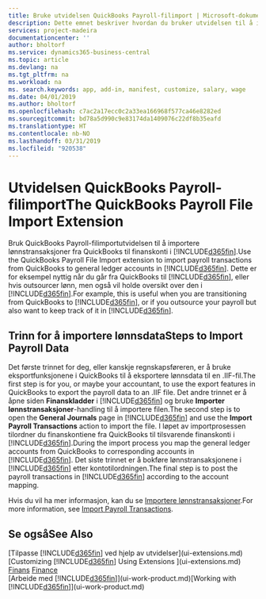 ```yaml
---
title: Bruke utvidelsen QuickBooks Payroll-filimport | Microsoft-dokumentasjon
description: Dette emnet beskriver hvordan du bruker utvidelsen til å importere lønn og lønnstransaksjoner fra QuickBooks.
services: project-madeira
documentationcenter: ''
author: bholtorf
ms.service: dynamics365-business-central
ms.topic: article
ms.devlang: na
ms.tgt_pltfrm: na
ms.workload: na
ms. search.keywords: app, add-in, manifest, customize, salary, wage
ms.date: 04/01/2019
ms.author: bholtorf
ms.openlocfilehash: c7ac2a17ecc0c2a33ea166968f577ca46e8282ed
ms.sourcegitcommit: bd78a5d990c9e83174da1409076c22df8b35eafd
ms.translationtype: HT
ms.contentlocale: nb-NO
ms.lasthandoff: 03/31/2019
ms.locfileid: "920538"
---
```

# <a name="the-quickbooks-payroll-file-import-extension"></a><span data-ttu-id="5d896-103">Utvidelsen QuickBooks Payroll-filimport</span><span class="sxs-lookup"><span data-stu-id="5d896-103">The QuickBooks Payroll File Import Extension</span></span>
<span data-ttu-id="5d896-104">Bruk QuickBooks Payroll-filimportutvidelsen til å importere lønnstransaksjoner fra QuickBooks til finanskonti i [!INCLUDE[d365fin](includes/d365fin_md.md)].</span><span class="sxs-lookup"><span data-stu-id="5d896-104">Use the QuickBooks Payroll File Import extension to import payroll transactions from QuickBooks to general ledger accounts in [!INCLUDE[d365fin](includes/d365fin_md.md)].</span></span> <span data-ttu-id="5d896-105">Dette er for eksempel nyttig når du går fra QuickBooks til [!INCLUDE[d365fin](includes/d365fin_md.md)], eller hvis outsourcer lønn, men også vil holde oversikt over den i [!INCLUDE[d365fin](includes/d365fin_md.md)].</span><span class="sxs-lookup"><span data-stu-id="5d896-105">For example, this is useful when you are transitioning from QuickBooks to [!INCLUDE[d365fin](includes/d365fin_md.md)], or if you outsource your payroll but also want to keep track of it in [!INCLUDE[d365fin](includes/d365fin_md.md)].</span></span>

## <a name="steps-to-import-payroll-data"></a><span data-ttu-id="5d896-106">Trinn for å importere lønnsdata</span><span class="sxs-lookup"><span data-stu-id="5d896-106">Steps to Import Payroll Data</span></span>
<span data-ttu-id="5d896-107">Det første trinnet for deg, eller kanskje regnskapsføreren, er å bruke eksportfunksjonene i QuickBooks til å eksportere lønnsdata til en .IIF-fil.</span><span class="sxs-lookup"><span data-stu-id="5d896-107">The first step is for you, or maybe your accountant, to use the export features in QuickBooks to export the payroll data to an .IIF file.</span></span> <span data-ttu-id="5d896-108">Det andre trinnet er å åpne siden **Finanskladder** i [!INCLUDE[d365fin](includes/d365fin_md.md)] og bruke **Importer lønnstransaksjoner**-handling til å importere filen.</span><span class="sxs-lookup"><span data-stu-id="5d896-108">The second step is to open the **General Journals** page in [!INCLUDE[d365fin](includes/d365fin_md.md)] and use the **Import Payroll Transactions** action to import the file.</span></span> <span data-ttu-id="5d896-109">I løpet av importprosessen tilordner du finanskontiene fra QuickBooks til tilsvarende finanskonti i [!INCLUDE[d365fin](includes/d365fin_md.md)].</span><span class="sxs-lookup"><span data-stu-id="5d896-109">During the import process you map the general ledger accounts from QuickBooks to corresponding accounts in [!INCLUDE[d365fin](includes/d365fin_md.md)].</span></span> <span data-ttu-id="5d896-110">Det siste trinnet er å bokføre lønnstransaksjonene i [!INCLUDE[d365fin](includes/d365fin_md.md)] etter kontotilordningen.</span><span class="sxs-lookup"><span data-stu-id="5d896-110">The final step is to post the payroll transactions in [!INCLUDE[d365fin](includes/d365fin_md.md)] according to the account mapping.</span></span> 

<span data-ttu-id="5d896-111">Hvis du vil ha mer informasjon, kan du se [Importere lønnstransaksjoner](finance-how-import-payroll-transactions.md).</span><span class="sxs-lookup"><span data-stu-id="5d896-111">For more information, see [Import Payroll Transactions](finance-how-import-payroll-transactions.md).</span></span>

## <a name="see-also"></a><span data-ttu-id="5d896-112">Se også</span><span class="sxs-lookup"><span data-stu-id="5d896-112">See Also</span></span>
<span data-ttu-id="5d896-113">[Tilpasse [!INCLUDE[d365fin](includes/d365fin_md.md)] ved hjelp av utvidelser](ui-extensions.md)  </span><span class="sxs-lookup"><span data-stu-id="5d896-113">[Customizing [!INCLUDE[d365fin](includes/d365fin_md.md)] Using Extensions ](ui-extensions.md)  </span></span>  
<span data-ttu-id="5d896-114">[Finans](finance.md)  </span><span class="sxs-lookup"><span data-stu-id="5d896-114">[Finance](finance.md)  </span></span>  
<span data-ttu-id="5d896-115">[Arbeide med [!INCLUDE[d365fin](includes/d365fin_md.md)]](ui-work-product.md)</span><span class="sxs-lookup"><span data-stu-id="5d896-115">[Working with [!INCLUDE[d365fin](includes/d365fin_md.md)]](ui-work-product.md)</span></span>
